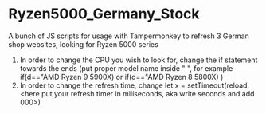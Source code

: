 # Ryzen5000_Germany_Stock
A bunch of JS scripts for usage with Tampermonkey to refresh 3 German shop websites, looking for Ryzen 5000 series
1) In order to change the CPU you wish to look for, change the if statement towards the ends (put proper model name inside " ", for example if(d=="AMD Ryzen 9 5900X) or if(d=="AMD Ryzen 8 5800X) )
2) In order to change the refresh time, change let x = setTimeout(reload, <here put your refresh timer in miliseconds, aka write seconds and add 000>)
